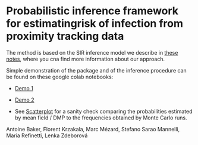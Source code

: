# Probabilistic inference framework for estimatingrisk of infection from proximity tracking data

The method is based on the SIR inference model we describe in [these notes](https://www.overleaf.com/read/tfhcpbvhmcwq
), where you cna find more information about our approach.

Simple demonstration of the package and of the inference procedure can be found on these google colab notebooks:

- [Demo 1](https://colab.research.google.com/drive/15qClUFJl_mWTVL6e2VG9mgsAgRQ9Armb)

- [Demo 2](https://colab.research.google.com/drive/1DJP-8rYwjJU9p63HUYpiDYlod3riJvJs)

- See [Scatterplot](https://colab.research.google.com/drive/1QcK2ilzqRiE7bnHqrfxjHhXbwEs_12WU) for a sanity check comparing the probabilities estimated by mean field / DMP to the frequencies obtained by Monte Carlo runs.

Antoine Baker, Florent Krzakala, Marc Mézard, Stefano Sarao Mannelli, Maria Refinetti, Lenka Zdeborová
